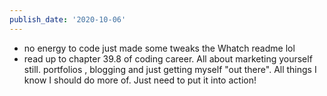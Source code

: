 ```yaml
---
publish_date: '2020-10-06'
---
```

- no energy to code just made some tweaks the Whatch readme lol
- read up to chapter 39.8 of coding career. All about marketing yourself still. portfolios , blogging and just getting myself "out there". All things I know I should do more of. Just need to put it into action!
